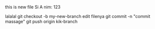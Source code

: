 this is new file
Si A nim: 123

lalalal
git checkout -b my-new-branch
edit filenya
git commit -n "commit massage"
git push origin kik-branch
